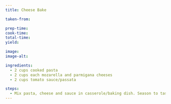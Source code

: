 ```yaml
---
title: Cheese Bake

taken-from:

prep-time:
cook-time:
total-time:
yield:

image:
image-alt:

ingredients:
  - 2 cups cooked pasta
  - 2 cups each mozarella and parmigana cheeses
  - 2 cups tomato sauce/passata

steps:
  - Mix pasta, cheese and sauce in casserole/baking dish. Season to taste. Top with extra cheese and bake for about 20 minutes at about 200 deg.
---
```

